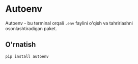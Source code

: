 # Autoenv

Autoenv - bu terminal orqali `.env` faylini o'qish va tahrirlashni osonlashtiradigan paket.

## O'rnatish

```bash
pip install autoenv
